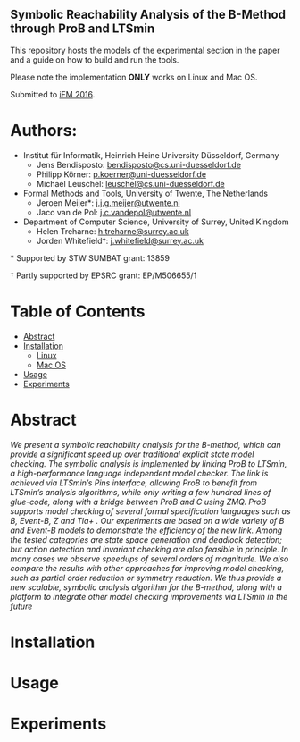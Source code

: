 Symbolic Reachability Analysis of the B-Method through ProB and LTSmin
---

This repository hosts the models of the experimental section in the paper and a guide on how to build and run the tools.

Please note the implementation **ONLY** works on Linux and Mac OS. 

Submitted to [iFM 2016](http://en.ru.is/ifm/). 

Authors:
===

* Institut für Informatik, Heinrich Heine University Düsseldorf, Germany
    - Jens Bendisposto:      [<bendisposto@cs.uni-duesseldorf.de>](mailto:bendisposto@cs.uni-duesseldorf.de)
    - Philipp Körner:        [<p.koerner@uni-duesseldorf.de>](mailto:p.koerner@uni-duesseldorf.de)
    - Michael Leuschel:      [<leuschel@cs.uni-duesseldorf.de>](mailto:leuschel@cs.uni-duesseldorf.de)
* Formal Methods and Tools, University of Twente, The Netherlands
    - Jeroen Meijer*:        [<j.j.g.meijer@utwente.nl>](mailto:j.j.g.meijer@utwente.nl)
    - Jaco van de Pol:       [<j.c.vandepol@utwente.nl>](mailto:j.c.vandepol@utwente.nl)
* Department of Computer Science, University of Surrey, United Kingdom
    - Helen Treharne:        [<h.treharne@surrey.ac.uk>](mailto:h.treharne@surrey.ac.uk)
    - Jorden Whitefield†:    [<j.whitefield@surrey.ac.uk>](mailto:j.whitefield@surrey.ac.uk)

\* Supported by STW SUMBAT grant: 13859

† Partly supported by EPSRC grant: EP/M506655/1

Table of Contents
===

* [Abstract](#abstract)
* [Installation](#installation)
    - [Linux](#linux)
    - [Mac OS](#mac-os)
* [Usage](#usage)
* [Experiments](#experiments)

Abstract
===

*We present a symbolic reachability analysis for the B-method,
which can provide a significant speed up over traditional explicit state model
checking. The symbolic analysis is implemented by linking ProB to LTSmin,
a high-performance language independent model checker. The link is achieved
via LTSmin’s Pins interface, allowing ProB to benefit from LTSmin’s analysis
algorithms, while only writing a few hundred lines of glue-code, along with
a bridge between ProB and C using ZMQ. ProB supports model checking
of several formal specification languages such as B, Event-B, Z and Tla+ .
Our experiments are based on a wide variety of B and Event-B models to
demonstrate the efficiency of the new link. Among the tested categories
are state space generation and deadlock detection; but action detection and
invariant checking are also feasible in principle. In many cases we observe
speedups of several orders of magnitude. We also compare the results with
other approaches for improving model checking, such as partial order reduction
or symmetry reduction. We thus provide a new scalable, symbolic analysis
algorithm for the B-method, along with a platform to integrate other model
checking improvements via LTSmin in the future*

Installation
===


Usage
===


Experiments
===




